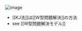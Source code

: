 
![image](https://gyazo.com/ac15146e63dc6754dee08bbb2f5ed7c4/thumb/1000)

- [[KJ法]]は[[W型問題解決]]の方法
- see [[W型問題解決モデル]]
